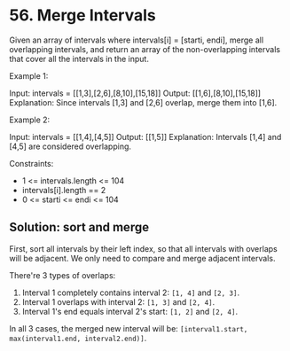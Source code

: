 # 56. Merge Intervals
Given an array of intervals where intervals[i] = [starti, endi], merge all overlapping intervals, and return an array of the non-overlapping intervals that cover all the intervals in the input.

Example 1:

Input: intervals = [[1,3],[2,6],[8,10],[15,18]]
Output: [[1,6],[8,10],[15,18]]
Explanation: Since intervals [1,3] and [2,6] overlap, merge them into [1,6].

Example 2:

Input: intervals = [[1,4],[4,5]]
Output: [[1,5]]
Explanation: Intervals [1,4] and [4,5] are considered overlapping.

Constraints:

* 1 <= intervals.length <= 104
* intervals[i].length == 2
* 0 <= starti <= endi <= 104

## Solution: sort and merge
First, sort all intervals by their left index, so that all intervals with overlaps will be adjacent. We only need to compare and merge adjacent intervals.

There're 3 types of overlaps:

1. Interval 1 completely contains interval 2: `[1, 4]` and `[2, 3]`.
2. Interval 1 overlaps with interval 2: `[1, 3]` and `[2, 4]`.
3. Interval 1's end equals interval 2's start: `[1, 2]` and `[2, 4]`.

In all 3 cases, the merged new interval will be: `[interval1.start, max(interval1.end, interval2.end)]`.
